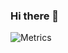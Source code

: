 ### Hi there 👋

![Metrics](https://metrics.lecoq.io/zepedrotrigo?template=classic&base.metadata=0&isocalendar=1&languages=1&introduction=1&base.indepth=false&base.hireable=false&isocalendar.duration=half-year&languages.ignored=html%2C%20css%2C%20scss%2C%20lua&languages.limit=8&languages.threshold=0%25&languages.other=false&languages.colors=github&languages.sections=most-used&languages.indepth=false&languages.analysis.timeout=15&languages.categories=markup%2C%20programming&languages.recent.categories=markup%2C%20programming&languages.recent.load=300&languages.recent.days=14&introduction.title=true&config.timezone=Europe%2FLondon)


<!--
**zepedrotrigo/zepedrotrigo** is a ✨ _special_ ✨ repository because its `README.md` (this file) appears on your GitHub profile.

Here are some ideas to get you started:

- 🔭 I’m currently working on ...
- 🌱 I’m currently learning ...
- 👯 I’m looking to collaborate on ...
- 🤔 I’m looking for help with ...
- 💬 Ask me about ...
- 📫 How to reach me: ...
- 😄 Pronouns: ...
- ⚡ Fun fact: ...
-->
